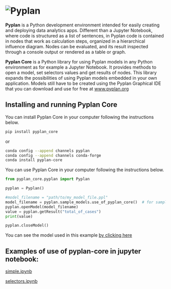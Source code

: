 # ![Pyplan](https://raw.githubusercontent.com/pyplan/pyplan-ide/master/docs/assets/img/logo.png)

**Pyplan** is a Python development environment intended for easily creating and deploying data analytics apps. Different than a Jupyter Notebook, where code is structured as a list of sentences, in Pyplan code is contained in nodes that work as calculation steps, organized in a hierarchical influence diagram. Nodes can be evaluated, and its result inspected through a console output or rendered as a table or graph. 

**Pyplan Core** is a Python library for using Pyplan models in any Python environment as for example a Jupyter Notebook.
It provides methods to open a model, set selectors values and get results of nodes.
This library expands the possibilities of using Pyplan models embedded in your own application.
Models still have to be created using the Pyplan Graphical IDE that you can download and use for free at www.pyplan.org

## Installing and running Pyplan Core

You can install Pyplan Core in your computer following the instructions below. 

```bash
pip install pyplan_core
```
or

```bash
conda config --append channels pyplan
conda config --append channels conda-forge
conda install pyplan-core
```

You can use Pyplan Core in your computer following the instructions below. 

```python
from pyplan_core.pyplan import Pyplan

pyplan = Pyplan()

#model_filename = "path/to/my_model_file.ppl"
model_filename = pyplan.sample_models.use_of_pyplan_core()  # for sample purposes
pyplan.openModel(model_filename)
value = pyplan.getResult("total_of_cases")
print(value)

pyplan.closeModel() 
```

You can see the model used in this example [by clicking here](https://my.pyplan.org/#shared/49df9b20-39b4-4466-b10c-6920e6990d50)


## Examples of use of pyplan-core in jupyter notebook:

[simple.ipynb](https://colab.research.google.com/drive/1Q6pqpWs8oFvbLfq_43bNF76g294_v7XS)


[selectors.ipynb](https://colab.research.google.com/drive/1HE556nO6ABIb2g0ux9AB2c6Fq1DsAHgg)